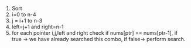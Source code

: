 1. Sort
2. i=0 to n-4
3. j = i+1 to n-3
4. left=j+1 and right=n-1
5. for each pointer i,j,left and right check if nums[ptr] == nums[ptr-1], if true -> we have already searched this combo, if false-> perform search.